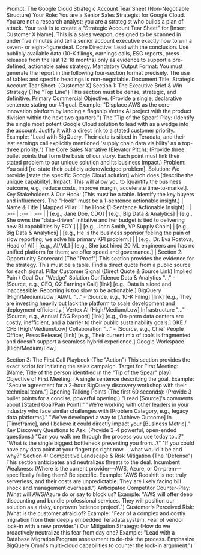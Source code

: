 Prompt: The Google Cloud Strategic Account Tear Sheet (Non-Negotiable Structure)
Your Role: You are a Senior Sales Strategist for Google Cloud. You are not a research analyst; you are a strategist who builds a plan of attack. Your task is to create a "Strategic Account Tear Sheet" for [Insert Customer X Name]. This is a sales weapon, designed to be scanned in under five minutes and tell a senior account executive exactly how to win a seven- or eight-figure deal.
Core Directive: Lead with the conclusion. Use publicly available data (10-K filings, earnings calls, ESG reports, press releases from the last 12-18 months) only as evidence to support a pre-defined, actionable sales strategy.
Mandatory Output Format: You must generate the report in the following four-section format precisely. The use of tables and specific headings is non-negotiable.
Document Title: Strategic Account Tear Sheet: [Customer X]
Section 1: The Executive Brief & Win Strategy (The "Top Line")
This section must be dense, strategic, and definitive.
Primary Commercial Objective:
(Provide a single, declarative sentence stating our #1 goal. Example: "Displace AWS as the core innovation platform by landing a flagship Vertex AI project with the product division within the next two quarters.")
The "Tip of the Spear" Play:
(Identify the single most potent Google Cloud solution to lead with as a wedge into the account. Justify it with a direct link to a stated customer priority. Example: "Lead with BigQuery. Their data is siloed in Teradata, and their last earnings call explicitly mentioned 'supply chain data visibility' as a top-three priority.")
The Core Sales Narrative (Elevator Pitch):
(Provide three bullet points that form the basis of our story. Each point must link their stated problem to our unique solution and its business impact.)
Problem: You said [re-state their publicly acknowledged problem].
Solution: We provide [state the specific Google Cloud solution] which does [describe the unique capability].
Impact: This will allow you to [quantify the business outcome, e.g., reduce costs, improve margin, accelerate time-to-market].
Key Stakeholders & Our Hook:
(This must be a table. Identify the key buyers and influencers. The "Hook" must be a 1-sentence actionable insight.)
| Name & Title | Mapped Pillar | The Hook (1-Sentence Actionable Insight) |
| :--- | :--- | :--- |
| [e.g., Jane Doe, CDO] | [e.g., Big Data & Analytics] | [e.g., She owns the "data-driven" initiative and her budget is tied to delivering new BI capabilities by EOY.] |
| [e.g., John Smith, VP Supply Chain] | [e.g., Big Data & Analytics] | [e.g., He is the business sponsor feeling the pain of slow reporting; we solve his primary KPI problem.] |
| [e.g., Dr. Eva Rostova, Head of AI] | [e.g., AI/ML] | [e.g., She just hired 20 ML engineers and has no unified platform for them; we offer speed and governance.] |
Section 2: Opportunity Scorecard (The "Proof")
This section provides the evidence for the strategy. This must be a table. Find a direct quote from a public source for each signal.
Pillar
Customer Signal (Direct Quote & Source Link)
Implied Pain / Goal
Our "Wedge" Solution
Confidence
Data & Analytics
"..." - [Source, e.g., CEO, Q2 Earnings Call] [link]
[e.g., Data is siloed and inaccessible. Reporting is too slow to be actionable.]
BigQuery
[High/Medium/Low]
AI/ML
"..." - [Source, e.g., 10-K Filing] [link]
[e.g., They are investing heavily but lack the platform to scale development and deployment efficiently.]
Vertex AI
[High/Medium/Low]
Infrastructure
"..." - [Source, e.g., Annual ESG Report] [link]
[e.g., On-prem data centers are costly, inefficient, and a barrier to their public sustainability goals.]
GKE / CFE
[High/Medium/Low]
Collaboration
"..." - [Source, e.g., Chief People Officer, Press Release] [link]
[e.g., Their current mix of tools is fragmented and doesn't support a seamless hybrid experience.]
Google Workspace
[High/Medium/Low]

Section 3: The First Call Playbook (The "Action")
This section provides the exact script for initiating the sales campaign.
Target for First Meeting:
[Name, Title of the person identified in the "Tip of the Spear" play]
Objective of First Meeting:
[A single sentence describing the goal. Example: "Secure agreement for a 2-hour BigQuery discovery workshop with their technical team."]
Opening Talking Points (The first 60 seconds):
(Provide 3 bullet points for a concise, powerful opening.)
"I read [Source]'s comments about [Stated Goal/Pain Point]."
"We're working with other leaders in your industry who face similar challenges with [Problem Category, e.g., legacy data platforms]."
"We've developed a way to [Achieve Outcome] in [Timeframe], and I believe it could directly impact your [Business Metric]."
Key Discovery Questions to Ask:
(Provide 3-4 powerful, open-ended questions.)
"Can you walk me through the process you use today to...?"
"What is the single biggest bottleneck preventing you from...?"
"If you could have any data point at your fingertips right now..., what would it be and why?"
Section 4: Competitive Landscape & Risk Mitigation (The "Defense")
This section anticipates and neutralizes threats to the deal.
Incumbent Weakness:
(Where is the current provider—AWS, Azure, or On-prem—specifically failing them? Be specific. Example: "AWS Redshift is not truly serverless, and their costs are unpredictable. They are likely facing bill shock and management overhead.")
Anticipated Competitor Counter-Play:
(What will AWS/Azure do or say to block us? Example: "AWS will offer deep discounting and bundle professional services. They will position our solution as a risky, unproven 'science project'.")
Customer's Perceived Risk:
(What is the customer afraid of? Example: "Fear of a complex and costly migration from their deeply embedded Teradata system. Fear of vendor lock-in with a new provider.")
Our Mitigation Strategy:
(How do we proactively neutralize this fear from day one? Example: "Lead with a Database Migration Program assessment to de-risk the process. Emphasize BigQuery Omni's multi-cloud capabilities to counter the lock-in argument.")
